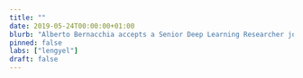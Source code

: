 ```yaml
---
title: ""
date: 2019-05-24T00:00:00+01:00
blurb: "Alberto Bernacchia accepts a Senior Deep Learning Researcher job at MediaTek"
pinned: false
labs: ["lengyel"]
draft: false
---
```

